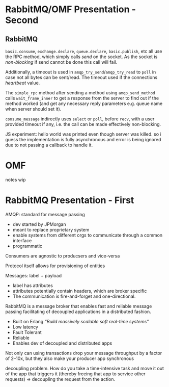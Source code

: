 # RabbitMQ/OMF Presentation - Second

## RabbitMQ
`basic.consume`, `exchange.declare`, `queue.declare`,  `basic.publish`, etc
all use the RPC method, which simply calls *send* on the socket. As the socket is *non-blocking* if send cannot be done this call will fail. 

Additionally, a timeout is used in `amqp_try_send`/`amqp_try_read` to `poll` in case not all bytes can be sent/read. The timeout used if the connections *heartbeat* value.

The `simple_rpc` method after sending a method using `amqp_send_method` calls `wait_frame_inner` to get a response from the server to find out if the method worked (and get any necessary reply parameters e.g. queue name when server should set it).

`consume_message` indirectly uses `select` or `poll`, before `recv`, with a user provided timeout if any, i.e. the call can be made effectively non-blocking.

JS experiment: hello world was printed even though server was killed. so i guess the implementation is fully asynchronous and error is being ignored due to not passing a callback to handle it.

# OMF
notes wip

# RabbitMQ Presentation - First

AMQP: standard for message passing
- dev started by JPMorgan
- meant to replace proprietary system
- enable systems from different orgs to communicate through a common interface
- programmatic

Consumers are agnostic to producsers and vice-versa

Protocol itself allows for provisioning of entities

Messages: label + payload
- label has attributes
- attributes potentially contain headers, which are broker specific
-  The communication is fire-and-forget and one-directional.

RabbitMQ is a message broker that enables fast and reliable message passing facilitating of decoupled applications in a distributed fashion.

- Built on Erlang *“Build massively scalable soft real-time systems”*
- Low latency
- Fault Tolerant
- Reliable
- Enables dev of decoupled and distributed apps

 Not only can
using transactions drop your message throughput by a factor of 2–10x, but they also
make your producer app synchronous

 decoupling problem. How do you take a time-intensive
task and move it out of the app that triggers it (thereby freeing that app to service
other requests) =>  decoupling the request from
the action.
